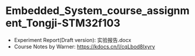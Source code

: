 # Embedded_System_course_assignment_Tongji-STM32f103

- Experiment Report(Draft version): 实验报告.docx
- Course Notes by Warner: https://kdocs.cn/l/cqLbod8Ixyry
